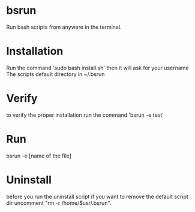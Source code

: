 # bsrun
Run bash scripts from anywere in the terminal.

# Installation
Run the command 'sudo bash install.sh' then it will ask for your username
The scripts default directory in ~/.bsrun

# Verify
to verify the proper installation run the command 'bsrun -e test'

# Run
bsrun -e [name of the file]

# Uninstall
before you run the uninstall script if you want to remove the default script dir uncomment "rm -r /home/$usr/.bsrun".

